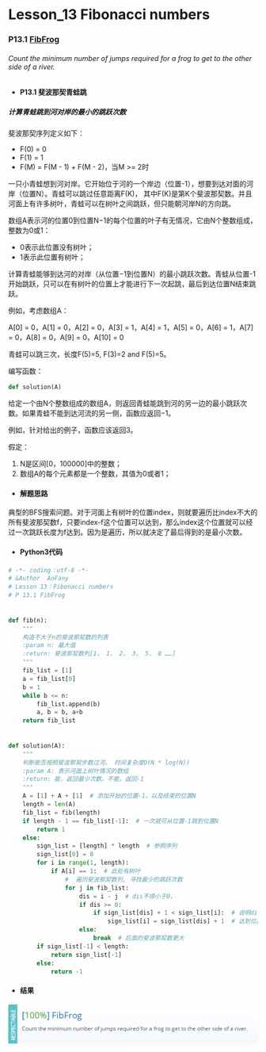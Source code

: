# Lesson_13 Fibonacci numbers  




### P13.1 [FibFrog](https://app.codility.com/programmers/lessons/13-fibonacci_numbers/fib_frog/) 

###### Count the minimum number of jumps required for a frog to get to the other side of a river.

* #### P13.1  斐波那契青蛙跳


##### 计算青蛙跳到河对岸的最小的跳跃次数

斐波那契序列定义如下：

  * F(0) = 0
  * F(1) = 1
  * F(M) = F(M - 1) + F(M - 2)，当M >= 2时
    
一只小青蛙想到河对岸。它开始位于河的一个岸边（位置-1），想要到达对面的河岸（位置N）。青蛙可以跳过任意距离F(K)，
其中F(K)是第K个斐波那契数。并且河面上有许多树叶，青蛙可以在树叶之间跳跃，但只能朝河岸N的方向跳。

数组A表示河的位置0到位置N−1的每个位置的叶子有无情况，它由N个整数组成，整数为0或1：

  * 0表示此位置没有树叶；
  * 1表示此位置有树叶；
  
计算青蛙能够到达河的对岸（从位置−1到位置N）的最小跳跃次数。青蛙从位置-1开始跳跃，只可以在有树叶的位置上才能进行下一次起跳，最后到达位置N结束跳跃。


例如，考虑数组A：

A[0] = 0，A[1] = 0，A[2] = 0，A[3] = 1，A[4] = 1，A[5] = 0，A[6] = 1，A[7] = 0，A[8] = 0，A[9] = 0，A[10] = 0

青蛙可以跳三次，长度F(5)=5, F(3)=2 and F(5)=5。

编写函数：

```python
def solution(A)
```

给定一个由N个整数组成的数组A，则返回青蛙能跳到河的另一边的最小跳跃次数。如果青蛙不能到达河流的另一侧，函数应返回−1。

例如，针对给出的例子，函数应该返回3。

假定：
  1. N是区间[0，100000]中的整数；
  2. 数组A的每个元素都是一个整数，其值为0或者1；

* #### 解题思路

典型的BFS搜索问题。对于河面上有树叶的位置index，则就要遍历比index不大的所有斐波那契数f，只要index-f这个位置可以达到，那么index这个位置就可以经过一次跳跃长度为f达到。因为是遍历，所以就决定了最后得到的是最小次数。

* #### Python3代码

```python
# -*- coding：utf-8 -*-
# &Author  AnFany
# Lesson 13：Fibonacci numbers
# P 13.1 FibFrog


def fib(n):
    """
    构造不大于n的斐波那契数的列表
    :param n: 最大值
    :return: 斐波那契数列[1， 1， 2， 3， 5， 8 ……]
    """
    fib_list = [1]
    a = fib_list[0]
    b = 1
    while b <= n:
        fib_list.append(b)
        a, b = b, a+b
    return fib_list


def solution(A):
    """
    判断能否按照斐波那契步数过河。 时间复杂度O(N * log(N))
    :param A: 表示河面上树叶情况的数组
    :return: 能，返回最少次数。不能，返回-1
    """
    A = [1] + A + [1]  # 添加开始的位置-1，以及结束的位置N
    length = len(A)
    fib_list = fib(length)
    if length - 1 == fib_list[-1]:  # 一次就可从位置-1跳到位置N
        return 1
    else:
        sign_list = [length] * length  # 参照序列
        sign_list[0] = 0
        for i in range(1, length):
            if A[i] == 1:  # 此处有树叶
                #  遍历斐波那契数列, 寻找最少的跳跃次数
                for j in fib_list:
                    dis = i - j  # dis不得小于0，
                    if dis >= 0:
                        if sign_list[dis] + 1 < sign_list[i]:  # 说明dis位置可以斐波那契到达的，
                            sign_list[i] = sign_list[dis] + 1  # 达到位置dis的次数再加上走长度为斐波那契数j的一次
                    else:
                        break  # 后面的斐波那契数更大
        if sign_list[-1] < length:
            return sign_list[-1]
        else:
            return -1
```


* #### 结果





![image](https://github.com/Anfany/Codility-Lessons-By-Python3/blob/master/L13_Fibonacci%20numbers/13.1.png)
